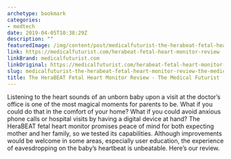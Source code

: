 ```yaml
---
archetype: bookmark
categories:
- medtech
date: 2019-04-05T10:38:29Z
description: ""
featuredImage: /img/content/post/medicalfuturist-the-herabeat-fetal-heart-monitor-review-the-medical-futurist.jpg
link: https://medicalfuturist.com/herabeat-fetal-heart-monitor-review
linkBrand: medicalfuturist.com
linkOriginal: https://medicalfuturist.com/herabeat-fetal-heart-monitor-review
slug: medicalfuturist-the-herabeat-fetal-heart-monitor-review-the-medical-futurist
title: The HeraBEAT Fetal Heart Monitor Review - The Medical Futurist
---
```

Listening to the heart sounds of an unborn baby upon a visit at the doctor’s office is one of the most magical moments for parents to be. What if you could do that in the comfort of your home? What if you could avoid anxious phone calls or hospital visits by having a digital device at hand? The HeraBEAT fetal heart monitor promises peace of mind for both expecting mother and her family, so we tested its capabilities. Although improvements would be welcome in some areas, especially user education, the experience of eavesdropping on the baby’s heartbeat is unbeatable. Here’s our review.

